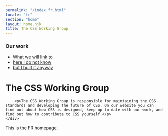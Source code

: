 ```yaml
---
permalink: "/index.fr.html"
locale: "fr"
section: "home"
layout: home.njk
title: The CSS Working Group
---
```


<div class="banner">
    <nav class="quicklinks">
        <h3>Our work</h3>
        <ul>
            <li><a href="">What we will link to</a></li>
            <li><a href="">here I do not know</a></li>
            <li><a href="">but I built it anyway</a></li>
        </ul>
    </nav>
    <div class="banner-content">
        <h1>The CSS Working Group</h1>

        <p>The CSS Working Group is responsible for maintaining the CSS standards and developing the future of CSS. On our website you can find out about how CSS is designed, keep up to date with our work, and find out how to contribute to CSS yourself.</p>
    </div>
</div>

This is the FR homepage.